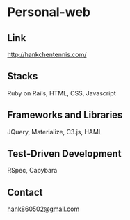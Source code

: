 # Personal-web

## Link
http://hankchentennis.com/

## Stacks
Ruby on Rails, HTML, CSS, Javascript

## Frameworks and Libraries
JQuery, Materialize, C3.js, HAML

## Test-Driven Development 
RSpec, Capybara

## Contact
hank860502@gmail.com
